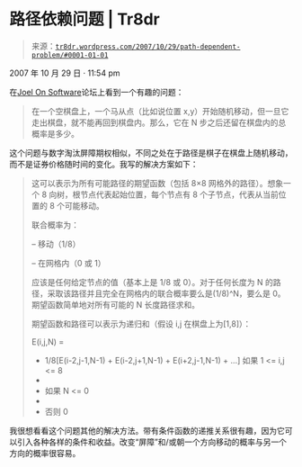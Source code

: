 <!--yml

分类：未分类

日期：2024-05-18 15:41:22

-->

# 路径依赖问题 | Tr8dr

> 来源：[`tr8dr.wordpress.com/2007/10/29/path-dependent-problem/#0001-01-01`](https://tr8dr.wordpress.com/2007/10/29/path-dependent-problem/#0001-01-01)

2007 年 10 月 29 日 · 11:54 pm

在[Joel On Software](http://joelonsoftware.com/)论坛上看到一个有趣的问题：

> 在一个空棋盘上，一个马从点（比如说位置 x,y）开始随机移动，但一旦它走出棋盘，就不能再回到棋盘内。那么，它在 N 步之后还留在棋盘内的总概率是多少。

这个问题与数字淘汰屏障期权相似，不同之处在于路径是棋子在棋盘上随机移动，而不是证券价格随时间的变化。我写的解决方案如下：

> 这可以表示为所有可能路径的期望函数（包括 8×8 网格外的路径）。想象一个 8 向树，根节点代表起始位置，每个节点有 8 个子节点，代表从当前位置的 8 个可能移动。
> 
> 联合概率为：
> 
> – 移动（1/8）
> 
> – 在网格内（0 或 1）
> 
> 应该是任何给定节点的值（基本上是 1/8 或 0）。对于任何长度为 N 的路径，采取该路径并且完全在网格内的联合概率要么是(1/8)^N，要么是 0。期望函数简单地对所有可能的 N 长度路径求和。
> 
> 期望函数和路径可以表示为递归和（假设 i,j 在棋盘上为[1,8]）：
> 
> E(i,j,N) =
> 
> +   1/8[E(i-2,j-1,N-1) + E(i-2,j+1,N-1) + E(i+2,j-1,N-1) + …] 如果 1 <= i,j <= 8
> +   
> +   如果 N <= 0
> +   
> +   否则 0

我很想看看这个问题其他的解决方法。带有条件函数的递推关系很有趣，因为它可以引入各种各样的条件和收益。改变“屏障”和/或朝一个方向移动的概率与另一个方向的概率很容易。
